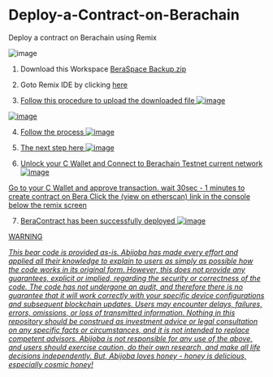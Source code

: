 # Deploy-a-Contract-on-Berachain
Deploy a contract on Berachain using Remix  


![image](https://images.mirror-media.xyz/publication-images/H7Yjf0jceEPHZ00xF_aip.jpeg?height=800&width=1600)


1.   Download this Workspace [BeraSpace Backup.zip](https://github.com/user-attachments/files/16540073/BeraSpace.Backup.zip)

2.   Goto Remix IDE by clicking <a href=https://remix.ethereum.org/>here

3.  Follow this procedure to upload the downloaded file ![image](https://mirror.xyz/_next/image?url=https%3A%2F%2Fimages.mirror-media.xyz%2Fpublication-images%2F-gDuUbpRtydPwg0K3FqBK.jpeg&w=1920&q=75)

![image](https://mirror.xyz/_next/image?url=https%3A%2F%2Fimages.mirror-media.xyz%2Fpublication-images%2F4HR454oHOkEoRa3u6DZzc.jpeg&w=1920&q=75)

4.  Follow the process 
![image](https://mirror.xyz/_next/image?url=https%3A%2F%2Fimages.mirror-media.xyz%2Fpublication-images%2FXXAgozT4RQbdF6pLNITU8.jpeg&w=1920&q=75)


5. The next step here
 ![image](https://mirror.xyz/_next/image?url=https%3A%2F%2Fimages.mirror-media.xyz%2Fpublication-images%2FLhvuoZy3ZKjdPr6I0wgLr.jpeg&w=1080&q=75)


6. Unlock your C Wallet and Connect to Berachain Testnet current network
![image](https://mirror.xyz/_next/image?url=https%3A%2F%2Fimages.mirror-media.xyz%2Fpublication-images%2FupUCMmTUg7RFGgt217Bf-.jpeg&w=1080&q=75)

Go to your C Wallet and approve transaction. wait 30sec - 1 minutes to create contract on Bera
Click the (view on etherscan) link in the console below the remix screen

7. BeraContract has been successfully deployed
 ![image](https://mirror.xyz/_next/image?url=https%3A%2F%2Fimages.mirror-media.xyz%2Fpublication-images%2Fc0jLW1eGiN9I787_Jfl3l.jpeg&w=1080&q=75)
 
 
 
 
 
 
 
 
 WARNING
 
<i> This bear code is provided as-is. Abijoba has made every effort and applied all their knowledge to explain to users as simply as possible how the code works in its original form. However, this does not provide any guarantees, explicit or implied, regarding the security or correctness of the code. The code has not undergone an audit, and therefore there is no guarantee that it will work correctly with your specific device configurations and subsequent blockchain updates. Users may encounter delays, failures, errors, omissions, or loss of transmitted information. Nothing in this repository should be construed as investment advice or legal consultation on any specific facts or circumstances, and it is not intended to replace competent advisors. Abijoba is not responsible for any use of the above, and users should exercise caution, do their own research, and make all life decisions independently. But, Abijoba loves honey - honey is delicious, especially cosmic honey!</i>
